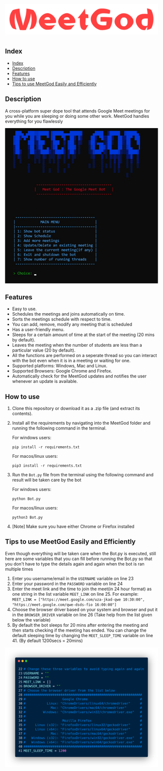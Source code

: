 ![meetgod](images/meetgod-3.png)

#

## Index

- [Index](#index)
- [Description](#description)
- [Features](#features)
- [How to use](#how-to-use)
- [Tips to use MeetGod Easily and Efficiently](#tips-to-use-meetgod-easily-and-efficiently)

## Description

A cross-platform super dope tool that attends Google Meet meetings for you while you are sleeping or doing some other work. MeetGod handles everything for you flawlessly

![demo](images/demo-1.jpeg)

## Features

- Easy to use.
- Schedules the meetings and joins automatically on time.
- Sorts the meetings schedule with respect to time.
- You can add, remove, modify any meeting that is scheduled
- Has a user-friendly menu.
- Sleeps for a certain amount of time at the start of the meeting (20 mins by default).
- Leaves the meeting when the number of students are less than a particular value (20 by default).
- All the functions are performed on a seperate thread so you can interact with the bot even when it is in a meeting or waiting for one.
- Supported platforms: Windows, Mac and Linux.
- Supported Browsers: Google Chrome and Firefox.
- Automatically check for the MeetGod updates and notifies the user whenever an update is available.

## How to use

1. Clone this repository or download it as a .zip file (and extract its contents).
2. Install all the requirements by navigating into the MeetGod folder and running the following command in the terminal.

   For windows users:

   ```
   pip install -r requirements.txt
   ```

   For macos/linux users:

   ```
   pip3 install -r requirements.txt
   ```

3. Run the `Bot.py` file from the terminal using the following command and result will be taken care by the bot

   For windows users:

   ```
   python Bot.py
   ```

   For macos/linux users:

   ```
   python3 Bot.py
   ```

4. [Note] Make sure you have either Chrome or Firefox installed

## Tips to use MeetGod Easily and Efficiently

Even though everything will be taken care when the Bot.py is executed, still here are some variables that you can fill before running the Bot.py so that you don't have to type the details again and again when the bot is ran multiple times

1. Enter you username/email in the `USERNAME` variable on line 23
2. Enter your password in the `PASSWORD` variable on line 24
3. Enter the meet link and the time to join the meet(in 24 hour format) as one string in the list variable `MEET_LINK` on line 25. For example: `MEET_LINK = ["https://meet.google.com/uza-jkad-qwe 10:30:00", "https://meet.google.com/qwe-dsds-fio 16:00:00"]`
4. Choose the browser driver based on your system and browser and put it in the `BROWSER_DRIVER` variable on line 26 (Take help from the list given below the variable)
5. By default the bot sleeps for 20 mins after entering the meeting and then starts checking if the meeting has ended. You can change the default sleeping time by changing the `MEET_SLEEP_TIME` variable on line 41. (By default 1200secs = 20mins)

![substitution](images/substitutes.png)
